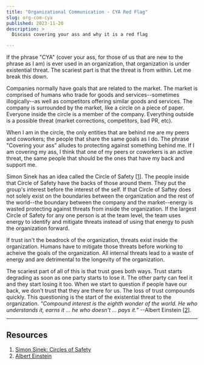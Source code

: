 ```yaml
---
title: "Organizational Communication - CYA Red Flag"
slug: org-com-cya
published: 2023-11-20
description: >
  Discuss covering your ass and why it is a red flag

---
```


If the phrase "CYA" (cover your ass, for those of us that are new to the phrase as I am) is ever used in an
organization, that organization is under existential threat. The scariest part is that the threat is from within. Let me
break this down. 

Companies normally have goals that are related to the market. The market is comprised of humans who trade for goods and
services--sometimes illogically--as well as competitors offering similar goods and services. The company is surrounded
by the market, like a circle on a piece of paper. Everyone inside the circle is a member of the company. Everything
outside is a possible threat (market corrections, competitors, bad PR, etc). 

When I am in the circle, the only entities that are behind me are my peers and coworkers; the people that share the same
goals as I do. The phrase "Covering your ass" alludes to protecting against something behind me. If I am
covering my ass, I think that one of my peers or coworkers is an active threat, the same people that should be the ones
that have my back and support me. 

Simon Sinek has an idea called the Circle of Safety [[1](https://simonsinek.com/stories/the-circle-of-safety/)]. The
people inside that Circle of Safety have the backs of those around them. They put the group's interest before the
interest of the self. If that Circle of Saftey does not solely exist on the boundaries between the organization and the
rest of the world--the boundary between the company and the market--energy is wasted protecting against threats from
inside the organization. If the largest Circle of Safety for any one person is at the team level, the team uses energy
to identify and mitigate threats instead of using that energy to push the organization forward. 

If trust isn't the beadrock of the organization, threats exist inside the organization. Humans have to mitigate those
threats before working to acheive the goals of the organization. All internal threats lead to a waste of energy and are
detrimental to the longevity of the organization.

The scariest part of all of this is that trust goes both ways. Trust starts degrading as soon as one party starts to
lose it. The other party can feel it and they start losing it too.  When we start to question if people have our back,
we don't trust that they are there for us. The loss of trust compounds quickly. This questioning is the start of the
existential threat to the organization. _“Compound interest is the eighth wonder of the world. He who understands it,
earns it ... he who doesn't ... pays it.”_ --Albert Einstein 
[[2](https://www.goodreads.com/quotes/76863-compound-interest-is-the-eighth-wonder-of-the-world-he)].


---

## Resources 

1. [Simon Sinek: Circles of Safety](https://simonsinek.com/stories/the-circle-of-safety/)
2. [Albert Einstein](https://www.goodreads.com/quotes/76863-compound-interest-is-the-eighth-wonder-of-the-world-he)

